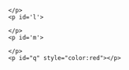 <!DOCTYPE html>
<html lang="en">
<head>
	<meta charset="UTF-8">
	<title>Document</title>
</head>
<body>
<div>
	<p id="f" style="color:green">
		
	</p>
	<p id='l'>
		
	</p>
	<p id='m'>
		
	</p>
	<p id="q" style="color:red"></p>
</div>
	<script>
		var dateThree=new Date();
		var date = new Date(dateThree.getYear(),dateThree.getMonth(),dateThree.getDate());
		var dateMiniTime=date.getTime();
		var dateone= new Date(2013,11,2);
		var datetwo=new Date(date.getTime());

		document.getElementById('f').innerText=date;
		document.getElementById('l').innerText=new Date().getTime();//获取当前时间的时间戳
		//将时间戳转为日期型，注意只有date对象才能调用toLocaleString对象
		document.getElementById('m').innerText=new Date(new Date().getTime()).toLocaleString();
		document.getElementById('q').innerText=dateThree;
		console.log(dateMiniTime);
		console.log(dateMiniTime.toLocaleString());
	</script>
</body>
</html>